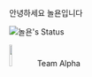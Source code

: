 안녕하세요 놀욘입니다

![놀욘's Status](https://github-readme-stats.vercel.app/api?username=noryonkr&show_icons=true)

<img src='https://cdn.discordapp.com/avatars/813568207196651580/9f3b101f7380421dace35b325e475fd3.webp?size=128' width="10%" height="10%">Team Alpha</button>
